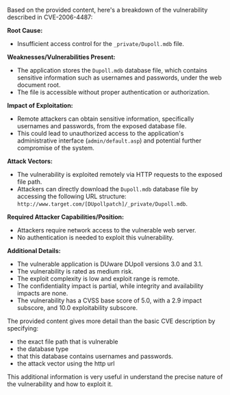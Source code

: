 Based on the provided content, here's a breakdown of the vulnerability described in CVE-2006-4487:

**Root Cause:**

*   Insufficient access control for the `_private/Dupoll.mdb` file.

**Weaknesses/Vulnerabilities Present:**

*   The application stores the `Dupoll.mdb` database file, which contains sensitive information such as usernames and passwords, under the web document root.
*   The file is accessible without proper authentication or authorization.

**Impact of Exploitation:**

*   Remote attackers can obtain sensitive information, specifically usernames and passwords, from the exposed database file.
*   This could lead to unauthorized access to the application's administrative interface (`admin/default.asp`) and potential further compromise of the system.

**Attack Vectors:**

*   The vulnerability is exploited remotely via HTTP requests to the exposed file path.
*   Attackers can directly download the `Dupoll.mdb` database file by accessing the following URL structure: `http://www.target.com/[DUpollpatch]/_private/Dupoll.mdb`.

**Required Attacker Capabilities/Position:**

*   Attackers require network access to the vulnerable web server.
*   No authentication is needed to exploit this vulnerability.

**Additional Details:**

*   The vulnerable application is DUware DUpoll versions 3.0 and 3.1.
*   The vulnerability is rated as medium risk.
*   The exploit complexity is low and exploit range is remote.
*   The confidentiality impact is partial, while integrity and availability impacts are none.
*   The vulnerability has a CVSS base score of 5.0, with a 2.9 impact subscore, and 10.0 exploitability subscore.

The provided content gives more detail than the basic CVE description by specifying:
   - the exact file path that is vulnerable
   - the database type
   - that this database contains usernames and passwords.
   - the attack vector using the http url

This additional information is very useful in understand the precise nature of the vulnerability and how to exploit it.
